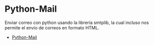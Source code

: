 # Python-Mail
Enviar correo con python usando la librería smtplib, la cual incluso nos permite el envio de correos en formato HTML.

*   [Python-Mail](https://github.com/P4t0R/Python-Mail/blob/main/Python_Mail.ipynb)
